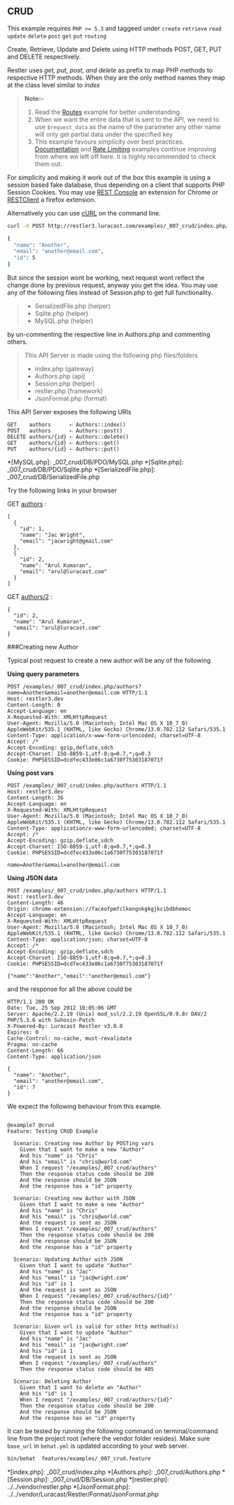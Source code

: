 ## CRUD 

 This example requires `PHP >= 5.3` and taggeed under `create` `retrieve` `read` `update` `delete` `post` `get` `put` `routing`


Create, Retrieve, Update and Delete using
 HTTP methods POST, GET, PUT and DELETE respectively.


Restler uses *get, put, post, and delete* as prefix to map PHP methods to
respective HTTP methods. When they are the only method names they map at
the class level similar to *index*

> **Note:-**
>
> 1. Read the [Routes](../_006_routing/readme.html) example for better understanding.
> 2. When we want the entire data that is sent to the API,
>    we need to use `$request_data` as the name of the parameter any other name
>    will only get partial data under the specified key
> 3. This example favours simplicity over best practices.
>    [Documentation](../_008_documentation/readme.html) and [Rate Limiting](../_009_rate_limiting/readme.html) examples continue improving from where
>    we left off here. It is highly recommended to check them out.

For simplicity and making it work out of the box this example is using
 a session based fake database, thus depending on a client that
 supports PHP Session Cookies. You may use
 [REST Console](https://chrome.google.com/webstore/detail/faceofpmfclkengnkgkgjkcibdbhemoc#)
 an extension for Chrome or
 [RESTClient](https://addons.mozilla.org/en-US/firefox/addon/restclient/)
 a firefox extension.

 Alternatively you can use [cURL](http://en.wikipedia.org/wiki/CURL) on the command line.

```bash
curl -X POST http://restler3.luracast.com/examples/_007_crud/index.php/authors -H "Content-Type: application/json" -d '{"name": "Another", "email": "another@email.com"}'

{
  "name": "Another",
  "email": "another@email.com",
  "id": 5
}
```

But since the session wont be working, next request wont reflect the
change done by previous request, anyway you get the idea. You may use any of the following files
instead of Session.php to get full functionality.

> * SerializedFile.php (helper)
> * Sqlite.php (helper)
> * MySQL.php (helper)

by un-commenting the respective line in Authors.php and commenting others.

> This API Server is made using the following php files/folders
> 
> * index.php      (gateway)
> * Authors.php      (api)
> * Session.php      (helper)
> * restler.php      (framework)
> * JsonFormat.php      (format)

This API Server exposes the following URIs

    GET    authors      ⇠ Authors::index()
    POST   authors      ⇠ Authors::post()
    DELETE authors/{id} ⇠ Authors::delete()
    GET    authors/{id} ⇠ Authors::get()
    PUT    authors/{id} ⇠ Authors::put()


*[MySQL.php]: _007_crud/DB/PDO/MySQL.php
*[Sqlite.php]: _007_crud/DB/PDO/Sqlite.php
*[SerializedFile.php]: _007_crud/DB/SerializedFile.php



Try the following links in your browser

GET [authors](index.php/authors)
:    
~~~~~~~~~~~~~~~~~~~~~~~~~~~~~~~~
[
  {
    "id": 1,
    "name": "Jac Wright",
    "email": "jacwright@gmail.com"
  },
  {
    "id": 2,
    "name": "Arul Kumaran",
    "email": "arul@luracast.com"
  }
]
~~~~~~~~~~~~~~~~~~~~~~~~~~~~~~~~

GET [authors/2](index.php/authors/2)
:    
~~~~~~~~~~~~~~~~~~~~~~~~~~~~~~~~
{
  "id": 2,
  "name": "Arul Kumaran",
  "email": "arul@luracast.com"
}
~~~~~~~~~~~~~~~~~~~~~~~~~~~~~~~~



###Creating new Author

 Typical post request to create a new author will be any of the following

**Using query parameters**

```http
POST /examples/_007_crud/index.php/authors?name=Another&email=another@email.com HTTP/1.1
Host: restler3.dev
Content-Length: 0
Accept-Language: en
X-Requested-With: XMLHttpRequest
User-Agent: Mozilla/5.0 (Macintosh; Intel Mac OS X 10_7_0) AppleWebKit/535.1 (KHTML, like Gecko) Chrome/13.0.782.112 Safari/535.1
Content-Type: application/x-www-form-urlencoded; charset=UTF-8
Accept: /*
Accept-Encoding: gzip,deflate,sdch
Accept-Charset: ISO-8859-1,utf-8;q=0.7,*;q=0.3
Cookie: PHPSESSID=dcdfec433e86c1a6730f75303187071f
```

**Using post vars**

```http
POST /examples/_007_crud/index.php/authors HTTP/1.1
Host: restler3.dev
Content-Length: 36
Accept-Language: en
X-Requested-With: XMLHttpRequest
User-Agent: Mozilla/5.0 (Macintosh; Intel Mac OS X 10_7_0) AppleWebKit/535.1 (KHTML, like Gecko) Chrome/13.0.782.112 Safari/535.1
Content-Type: application/x-www-form-urlencoded; charset=UTF-8
Accept: /*
Accept-Encoding: gzip,deflate,sdch
Accept-Charset: ISO-8859-1,utf-8;q=0.7,*;q=0.3
Cookie: PHPSESSID=dcdfec433e86c1a6730f75303187071f

name=Another&email=another@email.com
```

**Using JSON data**

```http
POST /examples/_007_crud/index.php/authors HTTP/1.1
Host: restler3.dev
Content-Length: 46
Origin: chrome-extension://faceofpmfclkengnkgkgjkcibdbhemoc
Accept-Language: en
X-Requested-With: XMLHttpRequest
User-Agent: Mozilla/5.0 (Macintosh; Intel Mac OS X 10_7_0) AppleWebKit/535.1 (KHTML, like Gecko) Chrome/13.0.782.112 Safari/535.1
Content-Type: application/json; charset=UTF-8
Accept: /*
Accept-Encoding: gzip,deflate,sdch
Accept-Charset: ISO-8859-1,utf-8;q=0.7,*;q=0.3
Cookie: PHPSESSID=dcdfec433e86c1a6730f75303187071f

{"name":"Another","email":"another@email.com"}
```
and the response for all the above could be

```http
HTTP/1.1 200 OK
Date: Tue, 25 Sep 2012 10:05:06 GMT
Server: Apache/2.2.19 (Unix) mod_ssl/2.2.19 OpenSSL/0.9.8r DAV/2 PHP/5.3.6 with Suhosin-Patch
X-Powered-By: Luracast Restler v3.0.0
Expires: 0
Cache-Control: no-cache, must-revalidate
Pragma: no-cache
Content-Length: 66
Content-Type: application/json

{
  "name": "Another",
  "email": "another@email.com",
  "id": 7
}
```
We expect the following behaviour from this example.

```gherkin

@example7 @crud
Feature: Testing CRUD Example

  Scenario: Creating new Author by POSTing vars
    Given that I want to make a new "Author"
    And his "name" is "Chris"
    And his "email" is "chris@world.com"
    When I request "/examples/_007_crud/authors"
    Then the response status code should be 200
    And the response should be JSON
    And the response has a "id" property

  Scenario: Creating new Author with JSON
    Given that I want to make a new "Author"
    And his "name" is "Chris"
    And his "email" is "chris@world.com"
    And the request is sent as JSON
    When I request "/examples/_007_crud/authors"
    Then the response status code should be 200
    And the response should be JSON
    And the response has a "id" property

  Scenario: Updating Author with JSON
    Given that I want to update "Author"
    And his "name" is "Jac"
    And his "email" is "jac@wright.com"
    And his "id" is 1
    And the request is sent as JSON
    When I request "/examples/_007_crud/authors/{id}"
    Then the response status code should be 200
    And the response should be JSON
    And the response has a "id" property

  Scenario: Given url is valid for other http method(s)
    Given that I want to update "Author"
    And his "name" is "Jac"
    And his "email" is "jac@wright.com"
    And his "id" is 1
    And the request is sent as JSON
    When I request "/examples/_007_crud/authors"
    Then the response status code should be 405

  Scenario: Deleting Author
    Given that I want to delete an "Author"
    And his "id" is 1
    When I request "/examples/_007_crud/authors/{id}"
    Then the response status code should be 200
    And the response should be JSON
    And the response has an "id" property
```

It can be tested by running the following command on terminal/command line
from the project root (where the vendor folder resides). Make sure `base_url`
in `behat.yml` is updated according to your web server.

```bash
bin/behat  features/examples/_007_crud.feature
```



*[index.php]: _007_crud/index.php
*[Authors.php]: _007_crud/Authors.php
*[Session.php]: _007_crud/DB/Session.php
*[restler.php]: ../../vendor/restler.php
*[JsonFormat.php]: ../../vendor/Luracast/Restler/Format/JsonFormat.php

